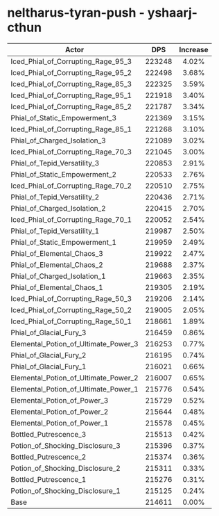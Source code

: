 # neltharus-tyran-push - yshaarj-cthun
| Actor | DPS | Increase |
|---|:---:|:---:|
|Iced_Phial_of_Corrupting_Rage_95_3|223248|4.02%|
|Iced_Phial_of_Corrupting_Rage_95_2|222498|3.68%|
|Iced_Phial_of_Corrupting_Rage_85_3|222325|3.59%|
|Iced_Phial_of_Corrupting_Rage_95_1|221918|3.40%|
|Iced_Phial_of_Corrupting_Rage_85_2|221787|3.34%|
|Phial_of_Static_Empowerment_3|221369|3.15%|
|Iced_Phial_of_Corrupting_Rage_85_1|221268|3.10%|
|Phial_of_Charged_Isolation_3|221089|3.02%|
|Iced_Phial_of_Corrupting_Rage_70_3|221045|3.00%|
|Phial_of_Tepid_Versatility_3|220853|2.91%|
|Phial_of_Static_Empowerment_2|220533|2.76%|
|Iced_Phial_of_Corrupting_Rage_70_2|220510|2.75%|
|Phial_of_Tepid_Versatility_2|220436|2.71%|
|Phial_of_Charged_Isolation_2|220415|2.70%|
|Iced_Phial_of_Corrupting_Rage_70_1|220052|2.54%|
|Phial_of_Tepid_Versatility_1|219987|2.50%|
|Phial_of_Static_Empowerment_1|219959|2.49%|
|Phial_of_Elemental_Chaos_3|219922|2.47%|
|Phial_of_Elemental_Chaos_2|219688|2.37%|
|Phial_of_Charged_Isolation_1|219663|2.35%|
|Phial_of_Elemental_Chaos_1|219305|2.19%|
|Iced_Phial_of_Corrupting_Rage_50_3|219206|2.14%|
|Iced_Phial_of_Corrupting_Rage_50_2|219005|2.05%|
|Iced_Phial_of_Corrupting_Rage_50_1|218661|1.89%|
|Phial_of_Glacial_Fury_3|216459|0.86%|
|Elemental_Potion_of_Ultimate_Power_3|216253|0.77%|
|Phial_of_Glacial_Fury_2|216195|0.74%|
|Phial_of_Glacial_Fury_1|216021|0.66%|
|Elemental_Potion_of_Ultimate_Power_2|216007|0.65%|
|Elemental_Potion_of_Ultimate_Power_1|215776|0.54%|
|Elemental_Potion_of_Power_3|215729|0.52%|
|Elemental_Potion_of_Power_2|215644|0.48%|
|Elemental_Potion_of_Power_1|215578|0.45%|
|Bottled_Putrescence_3|215513|0.42%|
|Potion_of_Shocking_Disclosure_3|215396|0.37%|
|Bottled_Putrescence_2|215374|0.36%|
|Potion_of_Shocking_Disclosure_2|215311|0.33%|
|Bottled_Putrescence_1|215276|0.31%|
|Potion_of_Shocking_Disclosure_1|215125|0.24%|
|Base|214611|0.00%|
